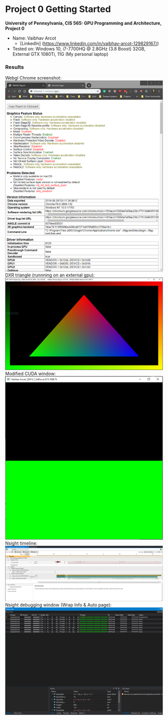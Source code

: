 Project 0 Getting Started
====================

**University of Pennsylvania, CIS 565: GPU Programming and Architecture, Project 0**

* Name: Vaibhav Arcot
  *  [LinkedIn] (https://www.linkedin.com/in/vaibhav-arcot-129829167/)
* Tested on: Windows 10, i7-7700HQ @ 2.8GHz (3.8 Boost) 32GB, External GTX 1080Ti, 11G (My personal laptop)

### Results
Webgl Chrome screenshot:
![Webgl support](/images/chrome_imgs.PNG "Chrome GPU")
DXR triangle (runnning on an external gpu):
![DXR](/images/triangle_raw_img.PNG "DXR FL support")
Modified CUDA window: 
![CUDA window](/images/cuda.PNG "cuda window name")
Nsight timeline:
![Nsight Timeline](/images/Analysis_timeline.PNG "Nsight Timeline")
Nsight debugging window (Wrap Info & Auto page):
![Nsight](/images/Nsight_debug.PNG "Nsight")

